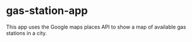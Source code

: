# gas-station-app
This app uses the Google maps places API to show a map of available gas stations in a city.

